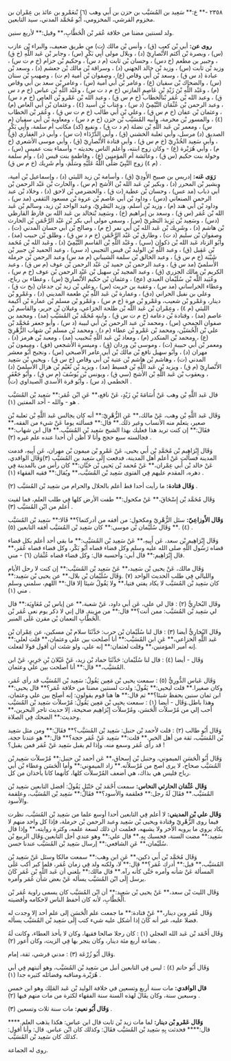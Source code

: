 ٢٣٥٨ -** ع:** سَعِيد بن المُسَيَّب بن حزن بن أَبي وهب (٦) بْنعَمْرو بن عائذ بن عِمْران بن مخزوم القرشي، المخزومي، أَبُو مُحَمَّد المدني، سيد التابعين.

ولد لسنتين مضتا من خلافة عُمَر بْن الْخَطَّابِ،** وقيل:** لأربع سنين.

**روى عن:** أبي بْن كعب (ق) ، وأنس بْن مالك (ت) من طريق ضعيف، والبراء بْن عازب (س) ، وبصرة بْن أكثم الأَنْصارِيّ (د) ، وبلال مولى أَبِي بَكْرٍ (س) ، وجابر بْن عَبد اللَّهِ (خ ق) ، وجبير بن مطعم (خ دس) ، وحسان بْن ثابت (م د س) ، وحكيم بْن حزام (خ م ت س) ، وزيد بْن ثابت (س) ، وزيد بْن خالد الجهني (د) ، وسراقة بْن مالك بْن جعشم (د) ، وسعد بْن عبادة (د س ق) ، وسعد بْن أَبي وقاص (ع) ، وصفوان بْن أمية (م ت) ، وصهيب بْن سنان (س) ، والضحاك بْن سفيان (ع) ، وعامر بْن أَبي أمية (س) ، وعامر بْن سعد بن أَبي وقاص (م) ، وعَبْد اللَّهِ بْنَ زَيْدِ بْنِ عَاصِمٍ المازني (خ م د ت س) ، وعَبْد اللَّهِ بْن عباس (خ م د س ق) ، وعبد الله بْن عُمَر بْنالخطاب (خ م س ق) ، وعبد الله بْن عَمْرو بْن العاص (خ م د س) ، وعبد الرحمن بْن عُثْمَان التَّيْمِيّ (د س) ، وعتاب بْن أسيد (٤) ، وعثمان بْن أَبي العاص (م) ، وعثمان بْن عفان (خ م س ق) ، وعلي بْن أَبي طالب (خ م ت س ق) ، وعُمَر بْن الخطاب (٤) ، والمسور بْن مخرمة، وأبيه المُسَيَّب بْن حزن (خ م د س) ، ومعاوية بْن أبي سفيان (م س) ، ومعمر بْن عَبد اللَّهِ بْن نضلة (م د ت ق) ، ونفيع (كد) مكاتب أم سلمة، وأَبِي بَكْرٍ الصديق (د) مرسل، وأبي ثعلبة الخشني (ق) ، وأَبي الدَّرْدَاء (ت س) ، وأبي ذر الغفاري (ق) ، وأبي سَعِيد الخُدْرِيّ (خ م س ق) ، وأبي قتادة الأَنْصارِيّ (ق) ، وأبي موسى الأشعري (خ م) ، وأبي هُرَيْرة (ع) - وكان زوج ابنته، وأعلم الناس بحديثه - وأسماء بنت عميس (س) ، وخولة بنت حكيم (س ق) ، وعائشة أم المؤمنين (ع) ، وفاطمة بنت قيس (د) ، وأم سلمة (م ٤) زوج النَّبِيّ صَلَّى اللَّهُ عَلَيْهِ وسَلَّمَ، وأم شَرِيك (خ م س ق) .

**رَوَى عَنه:** إدريس بن صبيح الأَودِيّ (ق) ، وأسامة بْن زيد الليثي (د) ، وإسماعيل بْن أمية، وبشير بْن المحرر (د) ، وبكير بْن عَبد الله بْن الأشج (م س) ، والحارث بْن عَبْد الرحمن بْن أَبي ذباب (مد عس) ، وحسان بْن عطية (ت ق) ، والحضرمي بْن لاحق (د) ، وخلاد بْن عبد الرحمن الصنعاني (دس) ، وداود بْن أَبي عاصم بْن عروة بْن مسعود الثقفي (مد س) ، وداود بْن أَبي هند (م) ، وزيد بْن أسلم، وزيد البَصْرِيّ، وعبد الواحد بْن زيد، وسالم بْن عَبد الله بْن عُمَر (س ق) ، وسعد بن إبراهيم (خ) ، وسَعِيد بْنخالد بن عَبد الله بن قارظ القارظي (دس) ، وسَعِيد بْن يَزِيدَ البَصْرِيّ (س) ، وسمي مولى أبي بكر بْن عَبْد الرَّحْمَنِ بْن الحارث بْن هاشم (د) ، وشَرِيك بْن عَبد الله بْن أَبي نمر (خ م) ، وصالح بْن أَبي حسان المدني (ت) ، وصفوان بْن سليم (د ت) ، وطارق بْن عَبْد الرَّحْمَنِ (خ م د س ق) ، وطلق بْن حبيب (مد) ، وأَبُو الزناد عَبد الله بْن ذكوان (سي) ، وعَبْد اللَّهِ بْن القاسم التَّيْمِيّ (د) ، وعَبد الله بْن مُحَمد بْن عَقِيل (ق) ، وعبد اللَّهِ بْن الوليد بْن قيس التجيبي (د سي) ، وعبد الحميد بْن جبير بْن شَيْبَة (خ م س ق) ، وعبد الخالق بْن سلمة الشيباني (م مد س) وعبد الرحمن بْن حرملة الأَسلميّ (مد س ق) ، وعبد الرحمن بْن حميد بْن عَبْد الرحمن بْن عوف (م س ق) ، وعبد الكريم بْن مالك الجزري (ق) ، وعبد المجيد بْن سهيل بْن عَبْد الرحمن بْن عوف (خ م س) ، وعُبَيد اللَّه بْن سُلَيْمان العبدي (عخ) ، وعثمان بْن حكيم الأَنْصارِيّ (س) ، وعطاء بن رباح، وعطاء الخراساني (مد س) ، وعقبة بن حريث (س) ، وعلي بْن زيد بْن جدعان (بخ ت ق) ، وعلي بن نفيل الحراني (دق) ، وعمارة بْن عَبد اللَّهِ بْنِ طعمة المديني (د) ، وعَمْرو بْن دينار، وعَمْرو بْن شعيب، وعَمْرو بْن مرة (خ م س) ، وعَمْرو بْن مسلم بْن عمارة بْن أكيمة الليثي (م ٤) ، وعِمْران بْن عَبد اللَّه بْن طلحة الخزاعي، وغيلان بْن جرير، والقاسم بْن عاصم (مد) ، وقتادة بْن دعامة (خ م ت س ق) ، وابنه مُحَمَّد بْن المُسَيَّب (مد) ، ومحمد بن صفوان الجمحي (س) ، ومحمد بْن عبد الرحمن بْن أَبي لبيبة (د س) ، وأبو جعفر مُحَمَّد بْن علي بْن الْحُسَيْن، ومحمد بْن عَمْرو بْن عطاء (م د) ، ومحمد بْن مسلم بْن شهاب الزُّهْرِيّ (ع) ، ومحمد بْن المنكدر (م) ، ومعاذ بْن عَبد اللَّهِ بْنخبيب (مد) ، ومعبد بْن هرمز (د) ، ومعمر بْن أَبي حبيبة (ت) ، وموسى بْن وردان (ق) ، وميسرة الأشجعي (فق) ، وميمون بْن مهران (د) ، وأَبُو سهيل نافع بْن مالك بْن أَبي عامر الأصبحي (س) ، ونجيح أَبُو معشر المدني (ت) ، وهاشم بْن هاشم بْن عتبة بْن أَبي وقاص (خ س ق) ، ويحيى بْن سَعِيد الأَنْصارِيّ (م ق) ، ويزيد بْن عَبد اللَّهِ بْن قسيط (مد) ، ويزيد بْن نُعَيْم بْن هزال الأَسلميّ (د) ، ويعقوب بْن عَبد اللَّهِ بْن الأشج (سي ق) ، ويونس بْن يُوسُفَ (م س ق) ، وأَبُو جَعْفَرٍ الخطمي (د س) ، وأَبُو قرة الأسدي الصيداوي (ت) .

قال عَبد اللَّهِ بْن وهب عَنْ أُسَامَةَ بْنِ زَيْدٍ، عَنْ نافع،** عَنِ ابْن عُمَر:** سَعِيد بْن المُسَيَّب هو - والله - أحد المفتين (١) .

وَقَال عَبد اللَّهِ بْن وهب، عَنْ مالك،** عَنِ الزُّهْرِيّ:** أنه كان يجالس عَبد اللَّهِ بْن ثعلبة بْن صعير، يتعلم منه الأنساب وغير ذلك.** قال:** فسألته يوما عَنْ شيء من الفقه،** فقَالَ:** إن كنت تريد هذا فعليك بهذا الشيخ سَعِيد بْن المُسَيَّب.** قال ابن شهاب:** فجالسته سبع حجج وأنا لا أظن أن أحدا عنده علم غيره (٢) .

وَقَال إِبْرَاهِيم بْن مُحَمَّدِ بْن أَبي يحيى، عَنْ عَمْرو بْن ميمون بْن مهران، عَن أَبِيهِ، قدمت المدينة فسألت عَنْ أعلم أهل المدينة، فدفعت إِلَى سَعِيد بن المُسَيَّب (٣)وَقَال الواقدي، عَنْ خالد بْن أَبي عِمْران،** عَنْ مُحمد بْن يَحيى بْن حَبَّان:** كان رأس من بالمدينة فِي دهره، المقدم عليهم فِي الفتوى سَعِيد بْن المُسَيَّب،** ويُقال:** فقيه الفقهاء (١) .

**وَقَال قتادة:** ما رأيت أحدا قط أعلم بالحلال والحرام من سَعِيد بْن المُسَيَّب (٢) .

وَقَال مُحَمَّد بْن إِسْحَاقَ،** عَنْ مكحول:** طفت الأرض كلها فِي طلب العلم، فما لقيت أعلم من ابْن المُسَيَّب (٣) .

**وَقَال الأَوزاعِيّ:** سئل الزُّهْرِيّ ومكحول: من أفقه من أدركتما؟** قَالا:** سَعِيد بْن المُسَيَّب (٤) .** وَقَال سُلَيْمان بْن موسى:** كان سَعِيد بْن المُسَيَّب أفقه التابعين (٥) .

وَقَال إِبْرَاهِيم بْن سعد، عَن أَبِيهِ،** عَنْ سَعِيد بْن المُسَيَّب:** ما بقي أحد أعلم بكل قضاء قضاه رَسُول اللَّهِ صلى الله عليه وسلم وكل قضاء قضاه أَبُو بَكْر، وكل قضاء قضاه عُمَر،** قال إِبْرَاهِيم:** قال أبي: وأحسبه قال: وكل قضاء قضاه عُثْمَان (٦) - مني.

وَقَال مالك، عَنْ يحيى بْن سَعِيد،** عَنْ سَعِيد بْن المُسَيَّب:** إن كنت لا رحل الأيام والليالي فِي طلب الحديث الواحد (٧) .وَقَال سُلَيْمان بْن بلال،** عن يحيى بْن سَعِيد:** كان سَعِيد بْن المُسَيَّب لا يكاد يفتي فتيا،** ولا يَقُولُ شيئا إلا قال:** اللهم، سلمني وسلم مني (١) .

وقَال البُخارِيُّ (٢) : قال لي علي، عَن أبي داود، عَنْ شعبة،** عن إياس بْن مُعَاوِيَة:** قال لي سَعِيد بْن المُسَيَّب: ممن أنت؟** قال:** من مزينة. قال إني لا ذكر يوم نعى عُمَر بْن الْخَطَّابِ النعمان بْن مقرن عَلَى المنبر.

وقَال البُخارِيُّ أيضا (٣) : قال لنا سُلَيْمان بْن حرب: حَدَّثَنَا سلام بْن مسكين، عن عِمْران بْن عَبد اللَّهِ الخزاعي،** عَنِ ابن المُسَيَّب:** أنا أصلحت بين علي وعثمان،** قلت لعلي:** إنه أمير المؤمنين،** وقلت لعثمان:** إنه علي، ولو شئت أن أقول قولا لفعلت.

وَقَال - أيضا (٤) : قال لنا سُلَيْمان: حَدَّثَنَا حماد بْن زيد، عَنْ غَيْلانَ بْنِ جَرِيرٍ، عَنْ ابن المُسَيَّب،** قال:** أنا أصلحت بين علي وعثمان.

وَقَال عَباس الدُّورِيُّ (٥) : سمعت يحيى بْن مَعِين يَقُولُ: سَعِيد بْن المُسَيَّب قد رأى عُمَر، وكان صغيرا.** قلت ليحيى:** يَقُولُ: ولدت لسنتين مضتا من خلافة عُمَر؟** قال يحيى:** ابن ثمان سنين يحفظ شيئا؟** ثم قال:** ها هنا قوم يقولون: إنه أصلح بين علي وعثمان، وهذا باطل.وَقَال - أيضا (١) : سمعت يحيى بْن مَعِين يَقُولُ: مُرْسلاًت سَعِيد بْن المُسَيَّب أحب إلي من مُرْسلاًت الْحَسَن، ومُرْسلاًت إِبْرَاهِيم صحيحة، إلا حديث تاجر البحرين،** وحديث:** الضحك فِي الصلاة.

وَقَال أَبُو طالب (٢) : قلت لأحمد بْن حنبل: سَعِيد بْن المُسَيَّب؟** فقَالَ:** ومن مثل سَعِيد بْن المُسَيَّب، ثقة من أهل الخير.** قلت:** سَعِيد عَنْ عُمَر حجة؟** قال:** هو عندنا حجة، قد رأى عُمَر وسمع منه، وإذا لم يقبل سَعِيد عَنْ عُمَر فمن يقبل؟ !

وَقَال أَبُو الْحَسَنِ الميموني، وحنبل بْن إسحاق،** عَن أحمد بْن حنبل:** مُرْسلاًت سَعِيد بْن المُسَيَّب صحاح، لا يرى أصح من مُرْسلاًته.** زاد الميموني:** وأما الْحَسَن وعطاء بْن أَبي رباح فليس هي بذاك، هي أضعف المُرْسلاًت كلها، كأنهما كانا يأخذان من كل.

**وَقَال عُثْمَان الحارثي النحاس:** سمعت أَحْمَد بْن حَنْبَلٍ يَقُولُ: أفضل التابعين سَعِيد بْن المُسَيَّب.** فقَالَ لَهُ رجل:** فعلقمة والأسود؟** فقَالَ:** سَعِيد بْن المُسَيَّب، وعلقمة والأسود.

**وَقَال علي بْن المديني:** لا أعلم فِي التابعين أحدا أوسع علما من سَعِيد بْن المُسَيَّب، نظرت فيما روى الزُّهْرِيّ وقتادة ويحيى بْن سَعِيد وعبد الرحمن بْن حرملة، فإذا كل واحد منهم لا يكاد يروي ما يرويه الأخر ولا يشبهه، فعلمت أن ذلك لسعة علمه، وكثرة روايته،** وإذا قال سَعِيد:** مضت السنة، فحسبك بِهِ.** قال علي:** وهو عندي أجل التابعين.وَقَال الربيع بْن سُلَيْمان،** عَنِ الشافعي:** إرسال سَعِيد بْن المُسَيَّب عندنا حسن.

وَقَال مُحَمَّد بْن أَبي ذكين،** عَنِ ابن وهب:** سمعت مالكا وسئل عَنْ سَعِيد بْن المُسَيَّب،** قيل:** أدرك عُمَر؟** قال:** لا، ولكنه ولد فِي زمان عُمَر، فلما كبر أكب عَلَى المسألة عَنْ شأنه وأمره حَتَّى كأنه رآه.** قال مالك:** بلغني أن عَبد اللَّهِ بْن عُمَر كَانَ يرسل إِلَى ابْن المُسَيَّب يسأله عَنْ بعض شأن عُمَر وأمره.

وَقَال الليث بْن سعد،** عَنْ يحيى بْن سَعِيد:** أن ابْن المُسَيَّب كان يسمى راوية عُمَر بْن الْخَطَّابِ، لأنه كان أحفظ الناس لاحكامه وأقضيته.

وَقَال عُمَر وبن دينار،** عَنْ قتادة:** ما جمعت علم الْحَسَن إلى علم أحد إلا وجدت له فضلا عليه، غير أنه كَانَ إذا أشكل عليه شيء كتب إِلَى سَعِيد بْن المُسَيَّب يسأله.

وَقَال أَحْمَد بْن عَبد الله العجلي (١) : كان رجلا صالحا فقيها، وكان لا يأخذ العطاء، وكانت لَهُ بضاعة أربع مئة دينار، وكان يتجر بها فِي الزيت، وكان أعور (٢) .

وَقَال أَبُو زُرْعَة (٣) : مدني قرشي، ثقة، إمام.

وَقَال أَبُو حاتم (٤) : ليس فِي التابعين أنبل من سَعِيد بْن المُسَيَّب، وهو أثبتهم فِي أبي هُرَيْرة.ومناقبه وفضائله كثيره جدا (١) .

**قال الواقدي:** مات سنة أربع وتسعين في خلافة الوليد بْن عَبد المَلِك وهو ابن خمس وسبعين سنة، وكان يقَالَ لهذه السنة سنة الفقهاء لكثرة من مات منهم فيها (٢) .

**وَقَال أَبُو نعيم:** مات سنة ثلاث وتسعين (٣) .

**وَقَال عَمْرو بْن دينار:** لما مات زيد بْن ثابت قال ابن عباس: هكذا يذهب العلم.**** قال:**** فحدثت بِهِ سَعِيد بْن المُسَيَّب فقَالَ: وكذلك كان ابْن عباس. قال: وأنا أقول: كذلك كان سَعِيد بْن المُسَيَّب.

روى له الجماعة.